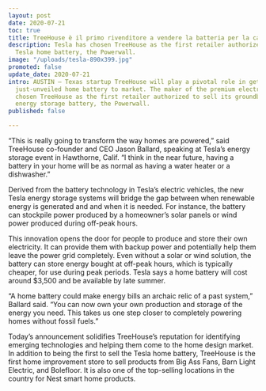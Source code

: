 ```yaml
---
layout: post
date: 2020-07-21
toc: true
title: TreeHouse è il primo rivenditore a vendere la batteria per la casa Tesla
description: Tesla has chosen TreeHouse as the first retailer authorized to sell the
  Tesla home battery, the Powerwall.
image: "/uploads/tesla-890x399.jpg"
promoted: false
update_date: 2020-07-21
intro: AUSTIN — Texas startup TreeHouse will play a pivotal role in getting Tesla’s
  just-unveiled home battery to market. The maker of the premium electric car has
  chosen TreeHouse as the first retailer authorized to sell its groundbreaking home
  energy storage battery, the Powerwall.
published: false

---
```


“This is really going to transform the way homes are powered,” said TreeHouse co-founder and CEO Jason Ballard, speaking at Tesla’s energy storage event in Hawthorne, Calif. “I think in the near future, having a battery in your home will be as normal as having a water heater or a dishwasher.”

Derived from the battery technology in Tesla’s electric vehicles, the new Tesla energy storage systems will bridge the gap between when renewable energy is generated and and when it is needed. For instance, the battery can stockpile power produced by a homeowner’s solar panels or wind power produced during off-peak hours.

This innovation opens the door for people to produce and store their own electricity. It can provide them with backup power and potentially help them leave the power grid completely. Even without a solar or wind solution, the battery can store energy bought at off-peak hours, which is typically cheaper, for use during peak periods. Tesla says a home battery will cost around $3,500 and be available by late summer.

“A home battery could make energy bills an archaic relic of a past system,” Ballard said. “You can now own your own production and storage of the energy you need. This takes us one step closer to completely powering homes without fossil fuels.”

Today’s announcement solidifies TreeHouse’s reputation for identifying emerging technologies and helping them come to the home design market. In addition to being the first to sell the Tesla home battery, TreeHouse is the first home improvement store to sell products from Big Ass Fans, Barn Light Electric, and Bolefloor. It is also one of the top-selling locations in the country for Nest smart home products.
